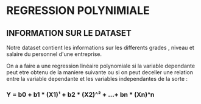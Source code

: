 # **REGRESSION POLYNIMIALE**

## **INFORMATION SUR LE DATASET**

Notre dataset contient les informations sur les differents grades , niveau  et salaire du personnel d'une entreprise.

On a a faire a une regression linéaire polynomiale si la variable dependante peut etre obtenu de la maniere suivante ou si on peut deceller une relation entre la variable dependante et les variables independantes de la sorte :
### Y = b0 + b1 * (X1)¹ + b2 * (X2)^² + ...+ bn * (Xn)^n

